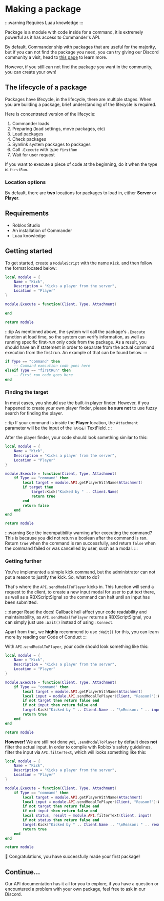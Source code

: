 # Making a package
:::warning
Requires Luau knowledge
:::

Package is a module with code inside for a command, it is extremely powerful as it has access to Commander's API.

By default, Commander ship with packages that are useful for the majority, but if you can not find the package you need, you can try giving our Discord community a visit, head to [this page](https://evoincorp.github.io) to learn more.

However, if you still can not find the package you want in the community, you can create your own!

## The lifecycle of a package

Packages have lifecycle, in the lifecycle, there are multiple stages. When you are building a package, brief understanding of the lifecycle is required.

Here is concentrated version of the lifecycle:
1. Commander loads
2. Preparing (load settings, move packages, etc)
3. Load packages
4. Check packages
5. Symlink system packages to packages
6. Call `.Execute` with type `firstRun`
7. Wait for user request

If you want to execute a piece of code at the beginning, do it when the type is `firstRun`.

### Location options
By default, there are **two** locations for packages to load in, either **Server** or **Player**.

## Requirements
* Roblox Studio
* An installation of Commander
* Luau knowledge

## Getting started
To get started, create a `ModuleScript` with the name `Kick`. and then follow the format located below:

```lua
local module = {
	Name = "Kick",
	Description = "Kicks a player from the server",
	Location = "Player"
}

module.Execute = function(Client, Type, Attachment)
	
end

return module
```

:::tip
As mentioned above, the system will call the package's `.Execute` function at load time, so the system can verify information, as well as running specific first-run only code from the package. As a result, you should have an if statement in order to separate from the actual command execution from the first run. An example of that can be found below.
:::

```lua
if Type == "command" then
	-- Command execution code goes here
elseif Type == "firstRun" then
	-- First run code goes here
end
```

### Finding the target
In most cases, you should use the built-in player finder. However, if you happened to create your own player finder, please **be sure not** to use fuzzy search for finding the player.

:::tip
If your command is inside the **Player** location, the `Attachment` parameter will be the input of the `TARGET` TextField.
:::

After the player finder, your code should look something similar to this:

```lua
local module = {
	Name = "Kick",
	Description = "Kicks a player from the server",
	Location = "Player"
}

module.Execute = function(Client, Type, Attachment)
	if Type == "command" then
		local target = module.API.getPlayerWithName(Attachment)
		if target then
			target:Kick("Kicked by " .. Client.Name)
			return true
		end
		return false
	end
end

return module
```

:::warning
See the incompatibility warning after executing the command? This is because you did not return a boolean after the command is ran. Return `true` when the command is ran successfully, and return `false` when the command failed or was cancelled by user, such as a modal. 
:::

### Getting further
You've implemented a simple kick command, but the administrator can not put a reason to justify the kick. So, what to do?

That's where the `API.sendModalToPlayer` kicks in. This function will send a request to the client, to create a new input modal for user to put text there, as well as a RBXScriptSignal so the command can halt until an input has been submitted.

:::danger Read the docs!
Callback hell affect your code readability and maintainability, as `API.sendModalToPlayer` returns a RBXScriptSignal, you can simply just use `:Wait()` instead of using `:Connect`.

Apart from that, we **highly** recommend to use `:Wait()` for this, you can learn more by reading our Code of Conduct
:::

With `API.sendModalToPlayer`, your code should look something like this:
```lua
local module = {
	Name = "Kick",
	Description = "Kicks a player from the server",
	Location = "Player"
}

module.Execute = function(Client, Type, Attachment)
	if Type == "command" then
		local target = module.API.getPlayerWithName(Attachment)
		local input = module.API.sendModalToPlayer(Client, "Reason?"):Wait()
		if not target then return false end
		if not input then return false end
		target:Kick("Kicked by " .. Client.Name .. "\nReason: " .. input)
		return true
	end
end

return module
```

**However!** We are still not done yet, `.sendModalToPlayer` by default does **not** filter the actual input. In order to compile with Roblox's safety guidelines, filter the input via `API.filterText`, which will looks something like this:

```lua
local module = {
	Name = "Kick",
	Description = "Kicks a player from the server",
	Location = "Player"
}

module.Execute = function(Client, Type, Attachment)
	if Type == "command" then
		local target = module.API.getPlayerWithName(Attachment)
		local input = module.API.sendModalToPlayer(Client, "Reason?"):Wait()
		if not target then return false end
		if not input then return false end
		local status, result = module.API.filterText(Client, input)
		if not status then return false end
		target:Kick("Kicked by " .. Client.Name .. "\nReason: " .. result)
		return true
	end
end

return module
```

:tada: Congratulations, you have successfully made your first package!

## Continue...
Our API documentation has it all for you to explore, if you have a question or encountered a problem with your own package, feel free to ask in our Discord.